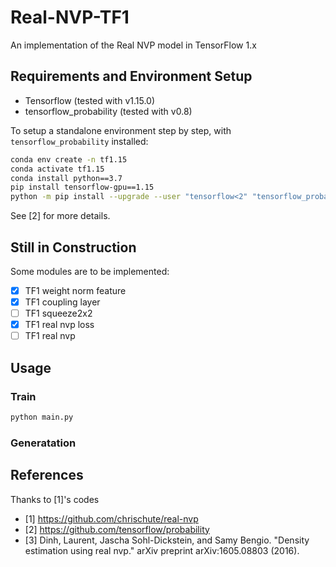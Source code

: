 # Real-NVP-TF1

An implementation of the Real NVP model in TensorFlow 1.x

## Requirements and Environment Setup

- Tensorflow (tested with v1.15.0)
- tensorflow_probability (tested with v0.8)

To setup a standalone environment step by step, with `tensorflow_probability` installed:

```bash
conda env create -n tf1.15
conda activate tf1.15
conda install python==3.7
pip install tensorflow-gpu==1.15
python -m pip install --upgrade --user "tensorflow<2" "tensorflow_probability<0.9"
```

See [2] for more details.

## Still in Construction

Some modules are to be implemented:

- [x] TF1 weight norm feature
- [x] TF1 coupling layer
- [ ] TF1 squeeze2x2
- [x] TF1 real nvp loss
- [ ] TF1 real nvp

## Usage

### Train

```bash
python main.py
```

### Generatation

## References

Thanks to [1]'s codes

- [1] https://github.com/chrischute/real-nvp
- [2] https://github.com/tensorflow/probability
- [3] Dinh, Laurent, Jascha Sohl-Dickstein, and Samy Bengio. "Density estimation using real nvp." arXiv preprint arXiv:1605.08803 (2016).
